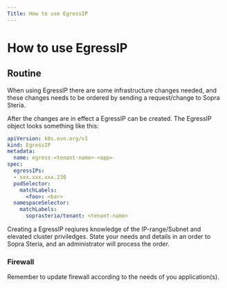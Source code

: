 ```yaml
---
Title: How to use EgressIP
---
```


# How to use EgressIP

## Routine

When using EgressIP there are some infrastructure changes needed, and these changes needs to be ordered by sending a request/change to Sopra Steria.

After the changes are in effect a EgressIP can be created. The EgressIP object looks something like this:

```yaml
apiVersion: k8s.ovn.org/v1
kind: EgressIP
metadata:
  name: egress-<tenant-name>-<app>
spec:
  egressIPs:
  - xxx.xxx.xxx.230
  podSelector:
    matchLabels:
      <foo>: <bar>
  namespaceSelector:
    matchLabels:
      soprasteria/tenant: <tenant-name>
```

Creating a EgressIP reqiures knowledge of the IP-range/Subnet and elevated cluster priviledges. State your needs and details in an order to Sopra Steria, and an administrator will process the order. 

### Firewall

Remember to update firewall according to the needs of you application(s).
